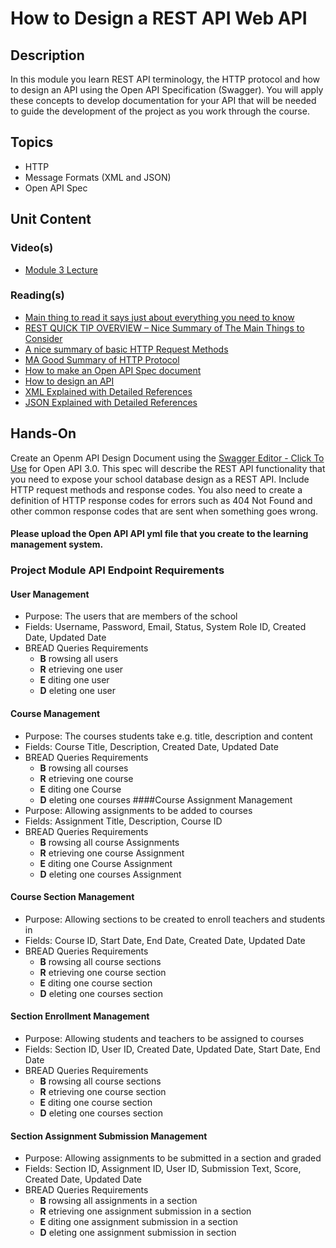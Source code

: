 # How to Design a REST API Web API
## Description
In this module you learn REST API terminology, the HTTP protocol and how to design an API using the Open API Specification (Swagger).  You will apply these concepts to develop documentation for your API that will be needed to guide the development of the project as you work through the course.
## Topics
- HTTP
- Message Formats (XML and JSON)
- Open API Spec
## Unit Content
### Video(s)
* [Module 3 Lecture](https://youtu.be/7lG-gc84vdI)
### Reading(s)
* [Main thing to read it says just about everything you need to know](https://restfulapi.net)
* [REST QUICK TIP OVERVIEW – Nice Summary of The Main Things to Consider](https://www.restapitutorial.com/lessons/restquicktips.html)
* [A nice summary of basic HTTP Request Methods](https://www.restapitutorial.com/lessons/httpmethods.html)
* [MA Good Summary of HTTP Protocol](https://www.tutorialspoint.com/http/http_quick_guide.htm)
* [How to make an Open API Spec document](https://app.swaggerhub.com/help/tutorials/openapi-3-tutorial)
* [How to design an API](https://hackernoon.com/restful-api-design-step-by-step-guide-2f2c9f9fcdbf)
* [XML Explained with Detailed References](https://www.w3schools.com/xml/xml_whatis.asp)
* [JSON Explained with Detailed References](https://www.w3schools.com/js/js_json_intro.asp)

## Hands-On
Create an Openm API Design Document using the [Swagger Editor - Click To Use](http://editor.swagger.io/) for Open API 3.0.  This spec will describe the REST API functionality that you need to expose your school database design as a REST API.  Include HTTP request methods and response codes.  You also need to create a definition of HTTP response codes for errors such as 404 Not Found and other common response codes that are sent when something goes wrong.
#### Please upload the Open API API yml file that you create to the learning management system.

### Project Module API Endpoint Requirements
#### User Management
- Purpose: The users that are members of the school
- Fields: Username, Password, Email, Status, System Role ID, Created Date, Updated Date
- BREAD Queries Requirements
  - **B** rowsing all users
  - **R** etrieving one user
  - **E** diting one user
  - **D** eleting one user
#### Course Management
- Purpose: The courses students take e.g. title, description and content
- Fields: Course Title, Description, Created Date, Updated Date
- BREAD Queries Requirements
  - **B** rowsing all courses
  - **R** etrieving one course
  - **E** diting one Course
  - **D** eleting one courses
####Course Assignment Management
- Purpose: Allowing assignments to be added to courses
- Fields: Assignment Title, Description, Course ID
- BREAD Queries Requirements
  - **B** rowsing all course Assignments
  - **R** etrieving one course Assignment
  - **E** diting one Course Assignment
  - **D** eleting one courses Assignment
#### Course Section Management
- Purpose: Allowing sections to be created to enroll teachers and students in
- Fields: Course ID, Start Date, End Date, Created Date, Updated Date
- BREAD Queries Requirements
  - **B** rowsing all course sections
  - **R** etrieving one course section
  - **E** diting one course section
  - **D** eleting one courses section
#### Section Enrollment Management
- Purpose: Allowing students and teachers to be assigned to courses
- Fields: Section ID, User ID, Created Date, Updated Date, Start Date, End Date
- BREAD Queries Requirements
  - **B** rowsing all course sections
  - **R** etrieving one course section
  - **E** diting one course section
  - **D** eleting one courses section
#### Section Assignment Submission Management
- Purpose: Allowing assignments to be submitted in a section and graded
- Fields: Section ID, Assignment ID, User ID, Submission Text, Score, Created Date, Updated Date
- BREAD Queries Requirements
  - **B** rowsing all assignments in a section
  - **R** etrieving one assignment submission in a section
  - **E** diting one assignment submission in a section
  - **D** eleting one assignment submission in section
